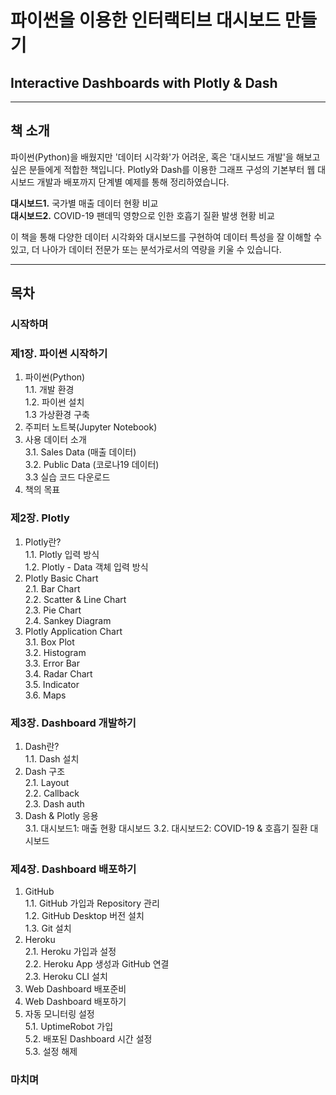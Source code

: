 # 파이썬을 이용한 인터랙티브 대시보드 만들기
## Interactive Dashboards with Plotly & Dash

---

## 책 소개
파이썬(Python)을 배웠지만 '데이터 시각화'가 어려운, 혹은 '대시보드 개발'을 해보고 싶은 분들에게 적합한 책입니다. Plotly와 Dash를 이용한 그래프 구성의 기본부터 웹 대시보드 개발과 배포까지 단계별 예제를 통해 정리하였습니다.

**대시보드1.** 국가별 매출 데이터 현황 비교  
**대시보드2.** COVID-19 팬데믹 영향으로 인한 호흡기 질환 발생 현황 비교

이 책을 통해 다양한 데이터 시각화와 대시보드를 구현하여 데이터 특성을 잘 이해할 수 있고, 더 나아가 데이터 전문가 또는 분석가로서의 역량을 키울 수 있습니다.

---
## 목차

### 시작하며

### 제1장. 파이썬 시작하기
1. 파이썬(Python)  
  1.1. 개발 환경  
  1.2. 파이썬 설치  
  1.3 가상환경 구축  
2. 주피터 노트북(Jupyter Notebook)  
3. 사용 데이터 소개  
  3.1. Sales Data (매출 데이터)  
  3.2. Public Data (코로나19 데이터)  
  3.3 실습 코드 다운로드  
4. 책의 목표  

### 제2장. Plotly
1. Plotly란?  
  1.1. Plotly 입력 방식  
  1.2. Plotly - Data 객체 입력 방식  
2. Plotly Basic Chart  
  2.1. Bar Chart  
  2.2. Scatter & Line Chart  
  2.3. Pie Chart  
  2.4. Sankey Diagram  
3. Plotly Application Chart  
  3.1. Box Plot  
  3.2. Histogram  
  3.3. Error Bar  
  3.4. Radar Chart  
  3.5. Indicator  
  3.6. Maps  

### 제3장. Dashboard 개발하기
1. Dash란?  
  1.1. Dash 설치  
2. Dash 구조  
  2.1. Layout  
  2.2. Callback  
  2.3. Dash auth  
3. Dash & Plotly 응용  
  3.1. 대시보드1: 매출 현황 대시보드
  3.2. 대시보드2: COVID-19 & 호흡기 질환 대시보드  

### 제4장. Dashboard 배포하기
1. GitHub  
  1.1. GitHub 가입과 Repository 관리  
  1.2. GitHub Desktop 버전 설치  
  1.3. Git 설치  
2. Heroku  
  2.1. Heroku 가입과 설정  
  2.2. Heroku App 생성과 GitHub 연결  
  2.3. Heroku CLI 설치  
3. Web Dashboard 배포준비  
4. Web Dashboard 배포하기  
5. 자동 모니터링 설정  
  5.1. UptimeRobot 가입  
  5.2. 배포된 Dashboard 시간 설정  
  5.3. 설정 해제  

### 마치며

